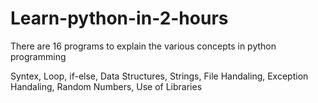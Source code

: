 # Learn-python-in-2-hours

There are 16 programs to explain the various concepts in python programming

Syntex, Loop, if-else, Data Structures, Strings, File Handaling, Exception Handaling, Random Numbers, Use of Libraries

